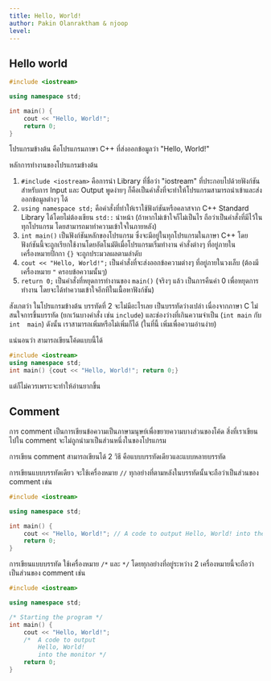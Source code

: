 ```yaml
---
title: Hello, World!
author: Pakin Olanraktham & njoop
level:
---
```


## Hello world

```cpp
#include <iostream>

using namespace std;

int main() {
    cout << "Hello, World!";
    return 0;
}
```

โปรแกรมข้างต้น คือโปรแกรมภาษา C++ ที่ส่งออกข้อมูลว่า "Hello, World!"

หลักการทำงานของโปรแกรมข้างต้น

1. `#include <iostream>` คือการนำ Library ที่ชื่อว่า "iostream" ที่ประกอบไปด้วยฟังก์ชันสำหรับการ Input และ Output พูดง่ายๆ ก็คือเป็นคำสั่งที่จะทำให้โปรแกรมสามารถนำเข้าและส่งออกข้อมูลต่างๆ ได้
2. `using namespace std;` คือคำสั่งที่ทำให้เราใช้ฟังก์ชันหรือคลาสจาก C++ Standard Library ได้โดยไม่ต้องเขียน `std::` นำหน้า (ถ้าหากไม่เข้าใจก็ไม่เป็นไร ถือว่าเป็นคำสั่งที่มีไว้ในทุกโปรแกรม โดยสามารถมาทำความเข้าใจในภายหลัง)
3. `int main()` เป็นฟังก์ชันหลักของโปรแกรม ซึ่งจะมีอยู่ในทุกโปรแกรมในภาษา C++ โดยฟังก์ชันนี้จะถูกเรียกใช้งานโดยอัตโนมัติเมื่อโปรแกรมเริ่มทำงาน คำสั่งต่างๆ ที่อยู่ภายในเครื่องหมายปีกกา `{}` จะถูกประมวลผลตามลำดับ
4. `cout << "Hello, World!";` เป็นคำสั่งที่จะส่งออกข้อความต่างๆ ที่อยู่ภายในวงเล็บ (ต้องมีเครื่องหมาย `"` ครอบข้อความนั้นๆ)
5. `return 0;` เป็นคำสั่งที่หยุดการทำงานของ `main()` (จริงๆ แล้ว เป็นการคืนค่า 0 เพื่อหยุดการทำงาน โดยจะได้ทำความเข้าใจอีกทีในเนื้อหาฟังก์ชัน)

สังเกตว่า ในโปรแกรมข้างต้น บรรทัดที่ 2 จะไม่มีอะไรเลย เป็นบรรทัดว่างเปล่า เนื่องจากภาษา C ไม่สนใจการขึ้นบรรทัด (ยกเว้นบางคำสั่ง เช่น `include`) และช่องว่างที่เกินความจำเป็น (`int main` กับ `int  main`) ดังนั้น เราสามารถเพิ่มหรือไม่เพิ่มก็ได้ (ในที่นี้ เพิ่มเพื่อความอ่านง่าย)

แน่นอนว่า สามารถเขียนโค้ดแบบนี้ได้

```cpp
#include <iostream>
using namespace std;
int main() {cout << "Hello, World!"; return 0;}
```

แต่ก็ไม่ควรเพราะจะทำให้อ่านยากขึ้น

## Comment

การ comment เป็นการเขียนข้อความเป็นภาษามนุษย์เพื่อขยายความบางส่วนของโค้ด สิ่งที่เราเขียนไปใน comment จะไม่ถูกนำมาเป็นส่วนหนึ่งในของโปรแกรม

การเขียน comment สามารถเขียนได้ 2 วิธี คือแบบบรรทัดเดียวและแบบหลายบรรทัด

การเขียนแบบบรรทัดเดียว จะใช้เครื่องหมาย `//` ทุกอย่างที่ตามหลังในบรรทัดนั้นจะถือว่าเป็นส่วนของ comment เช่น

```cpp
#include <iostream>

using namespace std;

int main() {
    cout << "Hello, World!"; // A code to output Hello, World! into the monitor
    return 0;
}
```

การเขียนแบบบรรทัด ใช้เครื่องหมาย `/*` และ `*/` โดยทุกอย่างที่อยู่ระหว่าง 2 เครื่องหมายนี้จะถือว่าเป็นส่วนของ comment เช่น

```cpp
#include <iostream>

using namespace std;

/* Starting the program */
int main() {
    cout << "Hello, World!";
    /*  A code to output
        Hello, World!
        into the monitor */
    return 0;
}
```
